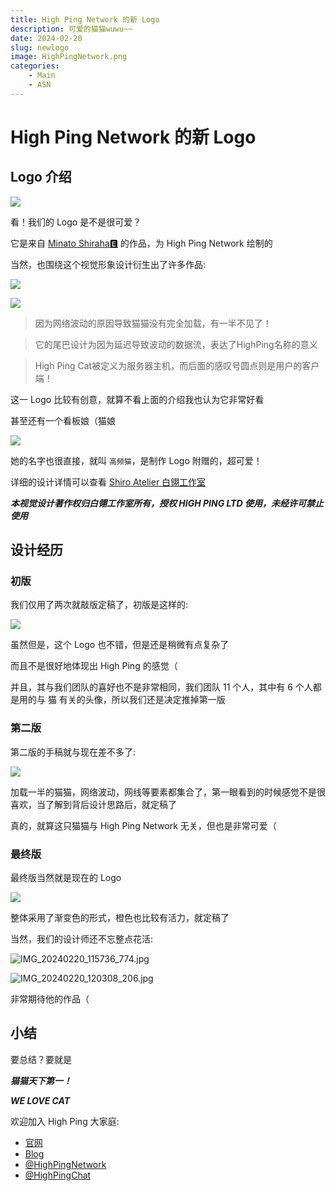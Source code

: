 ```yaml
---
title: High Ping Network 的新 Logo
description: 可爱的猫猫wuwu~~
date: 2024-02-20
slug: newlogo
image: HighPingNetwork.png
categories:
    - Main
    - ASN
---
```


# High Ping Network 的新 Logo

## Logo 介绍

![](HighPing.png)

看！我们的 Logo 是不是很可爱？

它是来自 [Minato Shiraha🅴](https://t.me/minatoshiraha) 的作品，为 High Ping Network 绘制的

当然，也围绕这个视觉形象设计衍生出了许多作品:

![](HighPingNetwork.png)

![](HighPingBlog.png)

> 因为网络波动的原因导致猫猫没有完全加载，有一半不见了！

> 它的尾巴设计为因为延迟导致波动的数据流，表达了HighPing名称的意义

> High Ping Cat被定义为服务器主机，而后面的感叹号圆点则是用户的客户端！

这一 Logo 比较有创意，就算不看上面的介绍我也认为它非常好看

甚至还有一个看板娘（猫娘

![](https://highp.ing/logo/高频猫.png)

她的名字也很直接，就叫 `高频猫`，是制作 Logo 附赠的，超可爱！

详细的设计详情可以查看 [Shiro Atelier 白翎工作室](https://www.shiroaudio.eu.org/2024/02/20/视觉设计作品集highping-network视觉设计/)

***本视觉设计著作权归白翎工作室所有，授权 HIGH PING LTD 使用，未经许可禁止使用***

## 设计经历

### 初版

我们仅用了两次就敲版定稿了，初版是这样的: 

![](IMG_20240220_114608_603.jpg)

虽然但是，这个 Logo 也不错，但是还是稍微有点复杂了

而且不是很好地体现出 High Ping 的感觉（

并且，其与我们团队的喜好也不是非常相同，我们团队 11 个人，其中有 6 个人都是用的与 猫 有关的头像，所以我们还是决定推掉第一版

### 第二版

第二版的手稿就与现在差不多了: 

![](IMG_20240220_114555_190.jpg)

加载一半的猫猫，网络波动，网线等要素都集合了，第一眼看到的时候感觉不是很喜欢，当了解到背后设计思路后，就定稿了

真的，就算这只猫猫与 High Ping Network 无关，但也是非常可爱（

### 最终版

最终版当然就是现在的 Logo

![](HighPing.png)

整体采用了渐变色的形式，橙色也比较有活力，就定稿了

当然，我们的设计师还不忘整点花活: 

![IMG_20240220_115736_774.jpg](IMG_20240220_115736_774.jpg)

![IMG_20240220_120308_206.jpg](IMG_20240220_120308_206.jpg)

非常期待他的作品（

## 小结

要总结？要就是

***猫猫天下第一！***

***WE LOVE CAT***

欢迎加入 High Ping 大家庭:
- [官网](https://highp.ing)
- [Blog](https://blog.highp.ing)
- [@HighPingNetwork](https://t.me/HighPingNetwork)
- [@HighPingChat](https://t.me/highpingchat)
